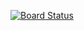 [![Board Status](https://dev.azure.com/odluser676710/eba467ca-1a98-44ea-a008-ff4735b0f0a5/26f5967f-0e30-4e9f-a02b-8240eebafe1d/_apis/work/boardbadge/67a932e8-1c39-4dd6-b034-0b890328440c)](https://dev.azure.com/odluser676710/eba467ca-1a98-44ea-a008-ff4735b0f0a5/_boards/board/t/26f5967f-0e30-4e9f-a02b-8240eebafe1d/Microsoft.RequirementCategory)